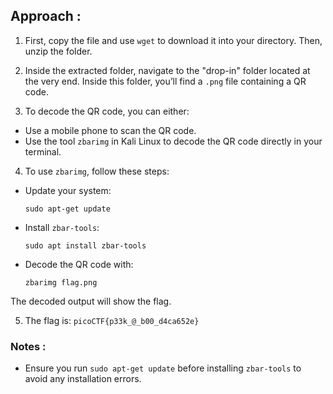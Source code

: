 ## Approach :

1. First, copy the file and use `wget` to download it into your directory. Then, unzip the folder.

2. Inside the extracted folder, navigate to the "drop-in" folder located at the very end. Inside this folder, you’ll find a `.png` file containing a QR code.

3. To decode the QR code, you can either:
- Use a mobile phone to scan the QR code.
- Use the tool `zbarimg` in Kali Linux to decode the QR code directly in your terminal.

4. To use `zbarimg`, follow these steps:
- Update your system:
  ```
  sudo apt-get update
  ```
- Install `zbar-tools`:
  ```
  sudo apt install zbar-tools
  ```
- Decode the QR code with:
  ```
  zbarimg flag.png
  ```

The decoded output will show the flag.

5. The flag is:    `picoCTF{p33k_@_b00_d4ca652e}`


### Notes :
- Ensure you run `sudo apt-get update` before installing `zbar-tools` to avoid any installation errors.
